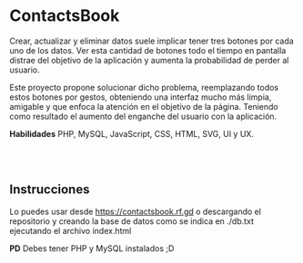 <br><br>

# ContactsBook

Crear, actualizar y eliminar datos suele implicar tener tres botones por cada uno de los datos. Ver esta cantidad de botones todo el tiempo en pantalla distrae del objetivo de la aplicación y aumenta la probabilidad de perder al usuario.

Este proyecto propone solucionar dicho problema, reemplazando todos estos botones por gestos, obteniendo una interfaz mucho más limpia, amigable y que enfoca la atención en el objetivo de la página. Teniendo como resultado el aumento del enganche del usuario con la aplicación.

**Habilidades** PHP, MySQL, JavaScript, CSS, HTML, SVG, UI y UX.

<br><br>

## Instrucciones
Lo puedes usar desde https://contactsbook.rf.gd o descargando el repositorio y creando la base de datos como se indica en ./db.txt ejecutando el archivo index.html

**PD** Debes tener PHP y MySQL instalados ;D

<br><br>
